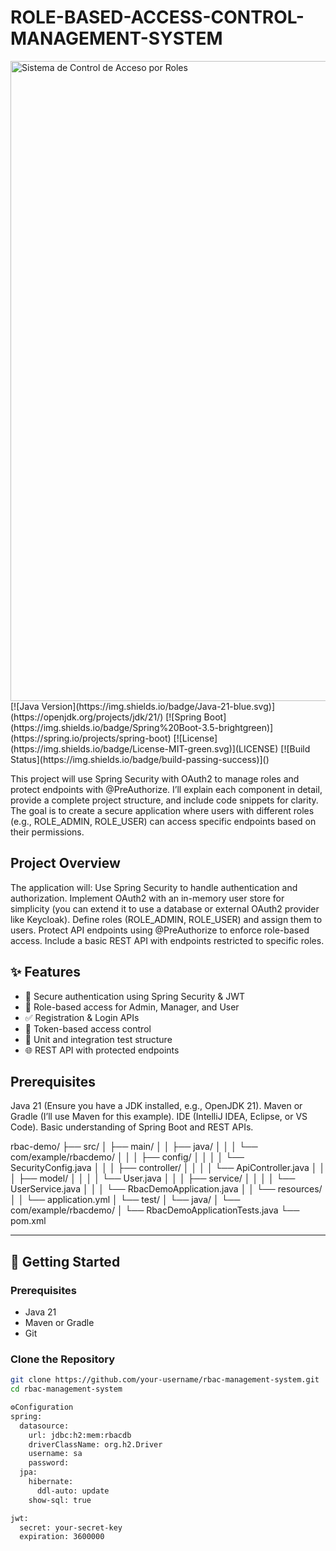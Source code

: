 # ROLE-BASED-ACCESS-CONTROL-MANAGEMENT-SYSTEM
<img width="1024" height="1024" alt="Sistema de Control de Acceso por Roles" src="https://github.com/user-attachments/assets/11277c40-7018-495c-9fac-564e4abe379d" />
[![Java Version](https://img.shields.io/badge/Java-21-blue.svg)](https://openjdk.org/projects/jdk/21/)
[![Spring Boot](https://img.shields.io/badge/Spring%20Boot-3.5-brightgreen)](https://spring.io/projects/spring-boot)
[![License](https://img.shields.io/badge/License-MIT-green.svg)](LICENSE)
[![Build Status](https://img.shields.io/badge/build-passing-success)]()

This project will use Spring Security with OAuth2 to manage roles and protect endpoints with @PreAuthorize. 
I’ll explain each component in detail, provide a complete project structure, and include code snippets for clarity. 
The goal is to create a secure application where users with different roles (e.g., ROLE_ADMIN, ROLE_USER) can access specific endpoints based on their permissions.

## Project Overview
The application will:
Use Spring Security to handle authentication and authorization.
Implement OAuth2 with an in-memory user store for simplicity (you can extend it to use a database or external OAuth2 provider like Keycloak).
Define roles (ROLE_ADMIN, ROLE_USER) and assign them to users.
Protect API endpoints using @PreAuthorize to enforce role-based access.
Include a basic REST API with endpoints restricted to specific roles.

## ✨ Features
- 🔐 Secure authentication using Spring Security & JWT
- 👤 Role-based access for Admin, Manager, and User
- ✅ Registration & Login APIs
- 📄 Token-based access control
- 🧪 Unit and integration test structure
- 🌐 REST API with protected endpoints

## Prerequisites
Java 21 (Ensure you have a JDK installed, e.g., OpenJDK 21).
Maven or Gradle (I’ll use Maven for this example).
IDE (IntelliJ IDEA, Eclipse, or VS Code).
Basic understanding of Spring Boot and REST APIs.

rbac-demo/
├── src/
│   ├── main/
│   │   ├── java/
│   │   │   └── com/example/rbacdemo/
│   │   │       ├── config/
│   │   │       │   └── SecurityConfig.java
│   │   │       ├── controller/
│   │   │       │   └── ApiController.java
│   │   │       ├── model/
│   │   │       │   └── User.java
│   │   │       ├── service/
│   │   │       │   └── UserService.java
│   │   │       └── RbacDemoApplication.java
│   │   └── resources/
│   │       └── application.yml
│   └── test/
│       └── java/
│           └── com/example/rbacdemo/
│               └── RbacDemoApplicationTests.java
└── pom.xml


---

## 🚀 Getting Started

### Prerequisites

- Java 21
- Maven or Gradle
- Git

### Clone the Repository

```bash
git clone https://github.com/your-username/rbac-management-system.git
cd rbac-management-system

⚙️Configuration
spring:
  datasource:
    url: jdbc:h2:mem:rbacdb
    driverClassName: org.h2.Driver
    username: sa
    password:
  jpa:
    hibernate:
      ddl-auto: update
    show-sql: true

jwt:
  secret: your-secret-key
  expiration: 3600000
